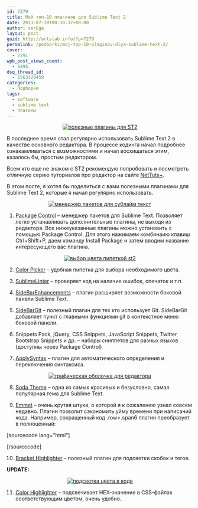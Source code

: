 ```yaml
---
id: 7279
title: Мой топ-10 плагинов для Sublime Text 2
date: 2013-07-30T00:30:37+00:00
author: serEga
layout: post
guid: http://artslab.info/?p=7279
permalink: /podborki/moj-top-10-plaginov-dlya-sublime-text-2/
cover:
  - 7291
wpb_post_views_count:
  - 5495
dsq_thread_id:
  - 1563329459
categories:
  - Подборки
tags:
  - software
  - sublime text
  - плагины
---
```

<center>
  <a href="http://googledrive.com/host/0B9lHVSSSdxdxd0hjdUdmRzY3Tjg/sublime_text2_plugins.png"><img src="http://googledrive.com/host/0B9lHVSSSdxdxd0hjdUdmRzY3Tjg/sublime_text2_plugins-300x193.png" alt="полезные плагины для ST2" class="size-medium wp-image-7280" srcset="http://googledrive.com/host/0B9lHVSSSdxdxd0hjdUdmRzY3Tjg/sublime_text2_plugins-300x193.png 300w, http://googledrive.com/host/0B9lHVSSSdxdxd0hjdUdmRzY3Tjg/sublime_text2_plugins-1024x659.png 1024w, http://googledrive.com/host/0B9lHVSSSdxdxd0hjdUdmRzY3Tjg/sublime_text2_plugins.png 1088w" sizes="(max-width: 300px) 100vw, 300px" /></a>
</center>

В последнее время стал регулярно использовать Sublime Text 2 в качестве основного редактора. В процессе кодинга начал подробнее ознакамливаться с возможностями и начал восхищаться этим, казалось бы, простым редактором.

Всем кто еще не знаком с ST2 рекомендую попробовать и посмотреть отличную серию туториалов про редактор на сайте <a href="http://net.tutsplus.com/articles/news/perfect-workflow-in-sublime-text-free-course/" target="_blank">NetTuts+</a>.

В этом посте, я хотел бы поделиться с вами полезными плагинами для Sublime Text 2, которые я начал регулярно использовать.

<!--more-->





<center>
  <a href="http://googledrive.com/host/0B9lHVSSSdxdxd0hjdUdmRzY3Tjg/package_control_dly_sublime.png"><img src="http://googledrive.com/host/0B9lHVSSSdxdxd0hjdUdmRzY3Tjg/package_control_dly_sublime.png" alt="менеджер пакетов для сублайм текст" class="size-full wp-image-7282" srcset="http://googledrive.com/host/0B9lHVSSSdxdxd0hjdUdmRzY3Tjg/package_control_dly_sublime.png 593w, http://googledrive.com/host/0B9lHVSSSdxdxd0hjdUdmRzY3Tjg/package_control_dly_sublime-300x93.png 300w" sizes="(max-width: 593px) 100vw, 593px" /></a>
</center>

1. <a href="http://wbond.net/sublime_packages/package_control" target="_blank">Package Control</a> &#8211; менеджер пакетов для Sublime Text. Позволяет легко устанавливать дополнительные плагины, не выходя из редактора. Все нижеуказанные плагины можно установить с помощью Package Control. Для этого нажимаем комбинаию клавиш Ctrl+Shift+P, даем команду Install Package и затем вводим название интересующего вас плагина.

<center>
  <a href="http://googledrive.com/host/0B9lHVSSSdxdxd0hjdUdmRzY3Tjg/color_picker_sublime_text_plugin.png"><img src="http://googledrive.com/host/0B9lHVSSSdxdxd0hjdUdmRzY3Tjg/color_picker_sublime_text_plugin.png" alt="выбор цвета пипеткой st2" class="aligncenter size-full wp-image-7284" srcset="http://googledrive.com/host/0B9lHVSSSdxdxd0hjdUdmRzY3Tjg/color_picker_sublime_text_plugin.png 415w, http://googledrive.com/host/0B9lHVSSSdxdxd0hjdUdmRzY3Tjg/color_picker_sublime_text_plugin-100x100.png 100w, http://googledrive.com/host/0B9lHVSSSdxdxd0hjdUdmRzY3Tjg/color_picker_sublime_text_plugin-295x300.png 295w" sizes="(max-width: 415px) 100vw, 415px" /></a>
</center>

2. <a href="https://github.com/weslly/ColorPicker" target="_blank">Color Picker</a> &#8211; удобная пипетка для выбора необходимого цвета.

3. <a href="https://github.com/SublimeLinter/SublimeLinter" target="_blank">SublimeLinter</a> &#8211; проверяет код на наличие ошибок, опечаток и т.п.

4. <a href="https://github.com/titoBouzout/SideBarEnhancements" target="_blank">SideBarEnhancements</a> &#8211; плагин расширяет возможности боковой панели Sublime Text.

5. <a href="https://github.com/SublimeText/SideBarGit" target="_blank">SideBarGit</a> &#8211; полезный плагин для тех кто использует Git. SideBarGit добавляет пункт с главными функциями git в контекстное меню боковой панели.

6. Snippets Pack, jQuery, CSS Snippets, JavaScript Snippets, Twitter Bootstrap Snippets и др. &#8211; наборы сниппетов для разных языков (доступны через Package Control)

7. <a href="https://github.com/facelessuser/ApplySyntax" target="_blank">ApplySyntax</a> &#8211; плагин для автоматического определения и переключения синтаксиса.

<center>
  <a href="http://googledrive.com/host/0B9lHVSSSdxdxd0hjdUdmRzY3Tjg/soda_theme.png"><img src="http://googledrive.com/host/0B9lHVSSSdxdxd0hjdUdmRzY3Tjg/soda_theme.png" alt="графическая оболочка для редактора" class="aligncenter size-full wp-image-7283" srcset="http://googledrive.com/host/0B9lHVSSSdxdxd0hjdUdmRzY3Tjg/soda_theme.png 850w, http://googledrive.com/host/0B9lHVSSSdxdxd0hjdUdmRzY3Tjg/soda_theme-300x224.png 300w" sizes="(max-width: 850px) 100vw, 850px" /></a>
</center>

8. <a href="https://github.com/buymeasoda/soda-theme" target="_blank">Soda Theme</a> &#8211; одна из самых красивых и безусловно, самая популярная тема для Sublime Text.

9. <a href="https://github.com/sergeche/emmet-sublime" target="_blank">Emmet</a> &#8211; очень крутая штука, о которой я к сожалению узнал совсем недавно. Плагин позволит сэкономить уйму времени при написаний кода. Например, сокращенный код .row>.span6 плагин преобразует в полноценный:

[sourcecode lang=&#8221;html&#8221;]<div class="row"><div class="span6"></div></div>[/sourcecode]

10. <a href="https://github.com/facelessuser/BracketHighlighter" target="_blank">Bracket Highlighter</a> &#8211; полезный плагин для подсветки скобок и тегов.

**UPDATE:**



<center>
  <a href="http://googledrive.com/host/0B9lHVSSSdxdxd0hjdUdmRzY3Tjg/687474703a2f2f692e696d6775722e636f6d2f55506d456b30392e706e67.png"><img src="http://googledrive.com/host/0B9lHVSSSdxdxd0hjdUdmRzY3Tjg/687474703a2f2f692e696d6775722e636f6d2f55506d456b30392e706e67-300x230.png" alt="подсветка цвета в коде" class="aligncenter size-medium wp-image-8245" srcset="http://googledrive.com/host/0B9lHVSSSdxdxd0hjdUdmRzY3Tjg/687474703a2f2f692e696d6775722e636f6d2f55506d456b30392e706e67-300x230.png 300w, http://googledrive.com/host/0B9lHVSSSdxdxd0hjdUdmRzY3Tjg/687474703a2f2f692e696d6775722e636f6d2f55506d456b30392e706e67.png 378w" sizes="(max-width: 300px) 100vw, 300px" /></a>
</center>

11. [Color Highlighter](https://github.com/Monnoroch/ColorHighlighter) &#8211; подсвечивает HEX-значение в CSS-файлах соответствующим цветом, очень удобно.